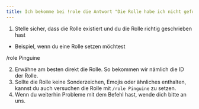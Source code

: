 ```yaml
---
title: Ich bekomme bei !role die Antwort "Die Rolle habe ich nicht gefunden."
---
```


1. Stelle sicher, dass die Rolle existiert und du die Rolle richtig geschrieben hast

- Beispiel, wenn du eine Rolle setzen möchtest

<discord-messages>
<discord-message profile="grayknife">
/role <discord-mention>Pinguine</discord-mention>
</discord-message>
</discord-messages>

2. Erwähne am besten direkt die Rolle. So bekommen wir nämlich die ID der Rolle.
3. Sollte die Rolle keine Sonderzeichen, Emojis oder ähnliches enthalten, kannst du auch versuchen die Rolle
   mit `/role Pinguine` zu setzen.
4. Wenn du weiterhin Probleme mit dem Befehl hast, wende dich bitte an uns.
